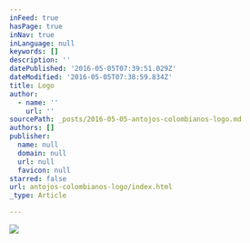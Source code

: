 ```yaml
---
inFeed: true
hasPage: true
inNav: true
inLanguage: null
keywords: []
description: ''
datePublished: '2016-05-05T07:39:51.029Z'
dateModified: '2016-05-05T07:38:59.834Z'
title: Logo
author:
  - name: ''
    url: ''
sourcePath: _posts/2016-05-05-antojos-colombianos-logo.md
authors: []
publisher:
  name: null
  domain: null
  url: null
  favicon: null
starred: false
url: antojos-colombianos-logo/index.html
_type: Article

---
```

![](https://s3-us-west-2.amazonaws.com/the-grid-img/p/07994aa60b342f90860995ed0c3957f0250bf2b3.jpg)